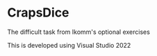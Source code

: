 # CrapsDice
The difficult task from Ikomm's optional exercises

This is developed using Visual Studio 2022

